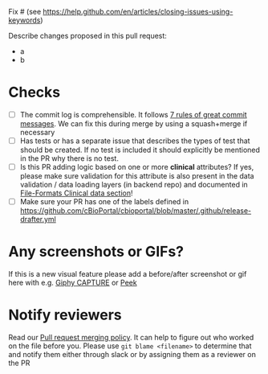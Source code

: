 Fix # (see https://help.github.com/en/articles/closing-issues-using-keywords)

Describe changes proposed in this pull request:
- a
- b

# Checks
- [ ] The commit log is comprehensible. It follows [7 rules of great commit messages](http://chris.beams.io/posts/git-commit/). We can fix this during merge by using a squash+merge if necessary
- [ ] Has tests or has a separate issue that describes the types of test that should be created. If no test is included it should explicitly be mentioned in the PR why there is no test.
- [ ] Is this PR adding logic based on one or more **clinical** attributes? If yes, please make sure validation for this attribute is also present in the data validation / data loading layers (in backend repo) and documented in [File-Formats Clinical data section](https://github.com/cBioPortal/cbioportal/blob/master/docs/File-Formats.md#clinical-data)!
- [ ] Make sure your PR has one of the labels defined in https://github.com/cBioPortal/cbioportal/blob/master/.github/release-drafter.yml

# Any screenshots or GIFs?
If this is a new visual feature please add a before/after screenshot or gif
here with e.g. [Giphy CAPTURE](https://giphy.com/apps/giphycapture) or [Peek](https://github.com/phw/peek)

# Notify reviewers
Read our [Pull request merging
policy](../CONTRIBUTING.md#pull-request-merging-policy). It can help to figure out who worked on the
file before you. Please use `git blame <filename>` to determine that
and notify them either through slack or by assigning them as a reviewer on the PR
